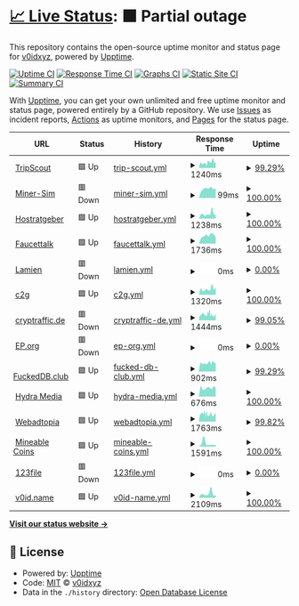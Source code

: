# [📈 Live Status](https://v0idxyz.github.io/uptime-status): <!--live status--> **🟧 Partial outage**

This repository contains the open-source uptime monitor and status page for [v0idxyz](https://v0idxyz.github.io/uptime-status), powered by [Upptime](https://github.com/upptime/upptime).

[![Uptime CI](https://github.com/v0idxyz/uptime-status/workflows/Uptime%20CI/badge.svg)](https://github.com/v0idxyz/uptime-status/actions?query=workflow%3A%22Uptime+CI%22)
[![Response Time CI](https://github.com/v0idxyz/uptime-status/workflows/Response%20Time%20CI/badge.svg)](https://github.com/v0idxyz/uptime-status/actions?query=workflow%3A%22Response+Time+CI%22)
[![Graphs CI](https://github.com/v0idxyz/uptime-status/workflows/Graphs%20CI/badge.svg)](https://github.com/v0idxyz/uptime-status/actions?query=workflow%3A%22Graphs+CI%22)
[![Static Site CI](https://github.com/v0idxyz/uptime-status/workflows/Static%20Site%20CI/badge.svg)](https://github.com/v0idxyz/uptime-status/actions?query=workflow%3A%22Static+Site+CI%22)
[![Summary CI](https://github.com/v0idxyz/uptime-status/workflows/Summary%20CI/badge.svg)](https://github.com/v0idxyz/uptime-status/actions?query=workflow%3A%22Summary+CI%22)

With [Upptime](https://upptime.js.org), you can get your own unlimited and free uptime monitor and status page, powered entirely by a GitHub repository. We use [Issues](https://github.com/v0idxyz/uptime-status/issues) as incident reports, [Actions](https://github.com/v0idxyz/uptime-status/actions) as uptime monitors, and [Pages](https://v0idxyz.github.io/uptime-status) for the status page.

<!--start: status pages-->
<!-- This summary is generated by Upptime (https://github.com/upptime/upptime) -->
<!-- Do not edit this manually, your changes will be overwritten -->
<!-- prettier-ignore -->
| URL | Status | History | Response Time | Uptime |
| --- | ------ | ------- | ------------- | ------ |
| <img alt="" src="https://icons.duckduckgo.com/ip3/www.tripscout.at.ico" height="13"> [TripScout](https://www.tripscout.at) | 🟩 Up | [trip-scout.yml](https://github.com/v0idxyz/uptime-status/commits/HEAD/history/trip-scout.yml) | <details><summary><img alt="Response time graph" src="./graphs/trip-scout/response-time-week.png" height="20"> 1240ms</summary><br><a href="https://v0idxyz.github.io/uptime-status/history/trip-scout"><img alt="Response time 1213" src="https://img.shields.io/endpoint?url=https%3A%2F%2Fraw.githubusercontent.com%2Fv0idxyz%2Fuptime-status%2FHEAD%2Fapi%2Ftrip-scout%2Fresponse-time.json"></a><br><a href="https://v0idxyz.github.io/uptime-status/history/trip-scout"><img alt="24-hour response time 1070" src="https://img.shields.io/endpoint?url=https%3A%2F%2Fraw.githubusercontent.com%2Fv0idxyz%2Fuptime-status%2FHEAD%2Fapi%2Ftrip-scout%2Fresponse-time-day.json"></a><br><a href="https://v0idxyz.github.io/uptime-status/history/trip-scout"><img alt="7-day response time 1240" src="https://img.shields.io/endpoint?url=https%3A%2F%2Fraw.githubusercontent.com%2Fv0idxyz%2Fuptime-status%2FHEAD%2Fapi%2Ftrip-scout%2Fresponse-time-week.json"></a><br><a href="https://v0idxyz.github.io/uptime-status/history/trip-scout"><img alt="30-day response time 1048" src="https://img.shields.io/endpoint?url=https%3A%2F%2Fraw.githubusercontent.com%2Fv0idxyz%2Fuptime-status%2FHEAD%2Fapi%2Ftrip-scout%2Fresponse-time-month.json"></a><br><a href="https://v0idxyz.github.io/uptime-status/history/trip-scout"><img alt="1-year response time 1213" src="https://img.shields.io/endpoint?url=https%3A%2F%2Fraw.githubusercontent.com%2Fv0idxyz%2Fuptime-status%2FHEAD%2Fapi%2Ftrip-scout%2Fresponse-time-year.json"></a></details> | <details><summary><a href="https://v0idxyz.github.io/uptime-status/history/trip-scout">99.29%</a></summary><a href="https://v0idxyz.github.io/uptime-status/history/trip-scout"><img alt="All-time uptime 99.75%" src="https://img.shields.io/endpoint?url=https%3A%2F%2Fraw.githubusercontent.com%2Fv0idxyz%2Fuptime-status%2FHEAD%2Fapi%2Ftrip-scout%2Fuptime.json"></a><br><a href="https://v0idxyz.github.io/uptime-status/history/trip-scout"><img alt="24-hour uptime 100.00%" src="https://img.shields.io/endpoint?url=https%3A%2F%2Fraw.githubusercontent.com%2Fv0idxyz%2Fuptime-status%2FHEAD%2Fapi%2Ftrip-scout%2Fuptime-day.json"></a><br><a href="https://v0idxyz.github.io/uptime-status/history/trip-scout"><img alt="7-day uptime 99.29%" src="https://img.shields.io/endpoint?url=https%3A%2F%2Fraw.githubusercontent.com%2Fv0idxyz%2Fuptime-status%2FHEAD%2Fapi%2Ftrip-scout%2Fuptime-week.json"></a><br><a href="https://v0idxyz.github.io/uptime-status/history/trip-scout"><img alt="30-day uptime 99.53%" src="https://img.shields.io/endpoint?url=https%3A%2F%2Fraw.githubusercontent.com%2Fv0idxyz%2Fuptime-status%2FHEAD%2Fapi%2Ftrip-scout%2Fuptime-month.json"></a><br><a href="https://v0idxyz.github.io/uptime-status/history/trip-scout"><img alt="1-year uptime 99.75%" src="https://img.shields.io/endpoint?url=https%3A%2F%2Fraw.githubusercontent.com%2Fv0idxyz%2Fuptime-status%2FHEAD%2Fapi%2Ftrip-scout%2Fuptime-year.json"></a></details>
| <img alt="" src="https://icons.duckduckgo.com/ip3/miner-sim.com.ico" height="13"> [Miner-Sim](https://miner-sim.com) | 🟥 Down | [miner-sim.yml](https://github.com/v0idxyz/uptime-status/commits/HEAD/history/miner-sim.yml) | <details><summary><img alt="Response time graph" src="./graphs/miner-sim/response-time-week.png" height="20"> 99ms</summary><br><a href="https://v0idxyz.github.io/uptime-status/history/miner-sim"><img alt="Response time 93" src="https://img.shields.io/endpoint?url=https%3A%2F%2Fraw.githubusercontent.com%2Fv0idxyz%2Fuptime-status%2FHEAD%2Fapi%2Fminer-sim%2Fresponse-time.json"></a><br><a href="https://v0idxyz.github.io/uptime-status/history/miner-sim"><img alt="24-hour response time 101" src="https://img.shields.io/endpoint?url=https%3A%2F%2Fraw.githubusercontent.com%2Fv0idxyz%2Fuptime-status%2FHEAD%2Fapi%2Fminer-sim%2Fresponse-time-day.json"></a><br><a href="https://v0idxyz.github.io/uptime-status/history/miner-sim"><img alt="7-day response time 99" src="https://img.shields.io/endpoint?url=https%3A%2F%2Fraw.githubusercontent.com%2Fv0idxyz%2Fuptime-status%2FHEAD%2Fapi%2Fminer-sim%2Fresponse-time-week.json"></a><br><a href="https://v0idxyz.github.io/uptime-status/history/miner-sim"><img alt="30-day response time 88" src="https://img.shields.io/endpoint?url=https%3A%2F%2Fraw.githubusercontent.com%2Fv0idxyz%2Fuptime-status%2FHEAD%2Fapi%2Fminer-sim%2Fresponse-time-month.json"></a><br><a href="https://v0idxyz.github.io/uptime-status/history/miner-sim"><img alt="1-year response time 93" src="https://img.shields.io/endpoint?url=https%3A%2F%2Fraw.githubusercontent.com%2Fv0idxyz%2Fuptime-status%2FHEAD%2Fapi%2Fminer-sim%2Fresponse-time-year.json"></a></details> | <details><summary><a href="https://v0idxyz.github.io/uptime-status/history/miner-sim">100.00%</a></summary><a href="https://v0idxyz.github.io/uptime-status/history/miner-sim"><img alt="All-time uptime 100.00%" src="https://img.shields.io/endpoint?url=https%3A%2F%2Fraw.githubusercontent.com%2Fv0idxyz%2Fuptime-status%2FHEAD%2Fapi%2Fminer-sim%2Fuptime.json"></a><br><a href="https://v0idxyz.github.io/uptime-status/history/miner-sim"><img alt="24-hour uptime 100.00%" src="https://img.shields.io/endpoint?url=https%3A%2F%2Fraw.githubusercontent.com%2Fv0idxyz%2Fuptime-status%2FHEAD%2Fapi%2Fminer-sim%2Fuptime-day.json"></a><br><a href="https://v0idxyz.github.io/uptime-status/history/miner-sim"><img alt="7-day uptime 100.00%" src="https://img.shields.io/endpoint?url=https%3A%2F%2Fraw.githubusercontent.com%2Fv0idxyz%2Fuptime-status%2FHEAD%2Fapi%2Fminer-sim%2Fuptime-week.json"></a><br><a href="https://v0idxyz.github.io/uptime-status/history/miner-sim"><img alt="30-day uptime 100.00%" src="https://img.shields.io/endpoint?url=https%3A%2F%2Fraw.githubusercontent.com%2Fv0idxyz%2Fuptime-status%2FHEAD%2Fapi%2Fminer-sim%2Fuptime-month.json"></a><br><a href="https://v0idxyz.github.io/uptime-status/history/miner-sim"><img alt="1-year uptime 100.00%" src="https://img.shields.io/endpoint?url=https%3A%2F%2Fraw.githubusercontent.com%2Fv0idxyz%2Fuptime-status%2FHEAD%2Fapi%2Fminer-sim%2Fuptime-year.json"></a></details>
| <img alt="" src="https://icons.duckduckgo.com/ip3/hostratgeber.de.ico" height="13"> [Hostratgeber](https://hostratgeber.de) | 🟩 Up | [hostratgeber.yml](https://github.com/v0idxyz/uptime-status/commits/HEAD/history/hostratgeber.yml) | <details><summary><img alt="Response time graph" src="./graphs/hostratgeber/response-time-week.png" height="20"> 1238ms</summary><br><a href="https://v0idxyz.github.io/uptime-status/history/hostratgeber"><img alt="Response time 1366" src="https://img.shields.io/endpoint?url=https%3A%2F%2Fraw.githubusercontent.com%2Fv0idxyz%2Fuptime-status%2FHEAD%2Fapi%2Fhostratgeber%2Fresponse-time.json"></a><br><a href="https://v0idxyz.github.io/uptime-status/history/hostratgeber"><img alt="24-hour response time 859" src="https://img.shields.io/endpoint?url=https%3A%2F%2Fraw.githubusercontent.com%2Fv0idxyz%2Fuptime-status%2FHEAD%2Fapi%2Fhostratgeber%2Fresponse-time-day.json"></a><br><a href="https://v0idxyz.github.io/uptime-status/history/hostratgeber"><img alt="7-day response time 1238" src="https://img.shields.io/endpoint?url=https%3A%2F%2Fraw.githubusercontent.com%2Fv0idxyz%2Fuptime-status%2FHEAD%2Fapi%2Fhostratgeber%2Fresponse-time-week.json"></a><br><a href="https://v0idxyz.github.io/uptime-status/history/hostratgeber"><img alt="30-day response time 1381" src="https://img.shields.io/endpoint?url=https%3A%2F%2Fraw.githubusercontent.com%2Fv0idxyz%2Fuptime-status%2FHEAD%2Fapi%2Fhostratgeber%2Fresponse-time-month.json"></a><br><a href="https://v0idxyz.github.io/uptime-status/history/hostratgeber"><img alt="1-year response time 1366" src="https://img.shields.io/endpoint?url=https%3A%2F%2Fraw.githubusercontent.com%2Fv0idxyz%2Fuptime-status%2FHEAD%2Fapi%2Fhostratgeber%2Fresponse-time-year.json"></a></details> | <details><summary><a href="https://v0idxyz.github.io/uptime-status/history/hostratgeber">100.00%</a></summary><a href="https://v0idxyz.github.io/uptime-status/history/hostratgeber"><img alt="All-time uptime 77.40%" src="https://img.shields.io/endpoint?url=https%3A%2F%2Fraw.githubusercontent.com%2Fv0idxyz%2Fuptime-status%2FHEAD%2Fapi%2Fhostratgeber%2Fuptime.json"></a><br><a href="https://v0idxyz.github.io/uptime-status/history/hostratgeber"><img alt="24-hour uptime 100.00%" src="https://img.shields.io/endpoint?url=https%3A%2F%2Fraw.githubusercontent.com%2Fv0idxyz%2Fuptime-status%2FHEAD%2Fapi%2Fhostratgeber%2Fuptime-day.json"></a><br><a href="https://v0idxyz.github.io/uptime-status/history/hostratgeber"><img alt="7-day uptime 100.00%" src="https://img.shields.io/endpoint?url=https%3A%2F%2Fraw.githubusercontent.com%2Fv0idxyz%2Fuptime-status%2FHEAD%2Fapi%2Fhostratgeber%2Fuptime-week.json"></a><br><a href="https://v0idxyz.github.io/uptime-status/history/hostratgeber"><img alt="30-day uptime 99.50%" src="https://img.shields.io/endpoint?url=https%3A%2F%2Fraw.githubusercontent.com%2Fv0idxyz%2Fuptime-status%2FHEAD%2Fapi%2Fhostratgeber%2Fuptime-month.json"></a><br><a href="https://v0idxyz.github.io/uptime-status/history/hostratgeber"><img alt="1-year uptime 77.40%" src="https://img.shields.io/endpoint?url=https%3A%2F%2Fraw.githubusercontent.com%2Fv0idxyz%2Fuptime-status%2FHEAD%2Fapi%2Fhostratgeber%2Fuptime-year.json"></a></details>
| <img alt="" src="https://icons.duckduckgo.com/ip3/www.faucettalk.com.ico" height="13"> [Faucettalk](https://www.faucettalk.com/) | 🟩 Up | [faucettalk.yml](https://github.com/v0idxyz/uptime-status/commits/HEAD/history/faucettalk.yml) | <details><summary><img alt="Response time graph" src="./graphs/faucettalk/response-time-week.png" height="20"> 1736ms</summary><br><a href="https://v0idxyz.github.io/uptime-status/history/faucettalk"><img alt="Response time 1735" src="https://img.shields.io/endpoint?url=https%3A%2F%2Fraw.githubusercontent.com%2Fv0idxyz%2Fuptime-status%2FHEAD%2Fapi%2Ffaucettalk%2Fresponse-time.json"></a><br><a href="https://v0idxyz.github.io/uptime-status/history/faucettalk"><img alt="24-hour response time 1419" src="https://img.shields.io/endpoint?url=https%3A%2F%2Fraw.githubusercontent.com%2Fv0idxyz%2Fuptime-status%2FHEAD%2Fapi%2Ffaucettalk%2Fresponse-time-day.json"></a><br><a href="https://v0idxyz.github.io/uptime-status/history/faucettalk"><img alt="7-day response time 1736" src="https://img.shields.io/endpoint?url=https%3A%2F%2Fraw.githubusercontent.com%2Fv0idxyz%2Fuptime-status%2FHEAD%2Fapi%2Ffaucettalk%2Fresponse-time-week.json"></a><br><a href="https://v0idxyz.github.io/uptime-status/history/faucettalk"><img alt="30-day response time 1558" src="https://img.shields.io/endpoint?url=https%3A%2F%2Fraw.githubusercontent.com%2Fv0idxyz%2Fuptime-status%2FHEAD%2Fapi%2Ffaucettalk%2Fresponse-time-month.json"></a><br><a href="https://v0idxyz.github.io/uptime-status/history/faucettalk"><img alt="1-year response time 1735" src="https://img.shields.io/endpoint?url=https%3A%2F%2Fraw.githubusercontent.com%2Fv0idxyz%2Fuptime-status%2FHEAD%2Fapi%2Ffaucettalk%2Fresponse-time-year.json"></a></details> | <details><summary><a href="https://v0idxyz.github.io/uptime-status/history/faucettalk">100.00%</a></summary><a href="https://v0idxyz.github.io/uptime-status/history/faucettalk"><img alt="All-time uptime 99.18%" src="https://img.shields.io/endpoint?url=https%3A%2F%2Fraw.githubusercontent.com%2Fv0idxyz%2Fuptime-status%2FHEAD%2Fapi%2Ffaucettalk%2Fuptime.json"></a><br><a href="https://v0idxyz.github.io/uptime-status/history/faucettalk"><img alt="24-hour uptime 100.00%" src="https://img.shields.io/endpoint?url=https%3A%2F%2Fraw.githubusercontent.com%2Fv0idxyz%2Fuptime-status%2FHEAD%2Fapi%2Ffaucettalk%2Fuptime-day.json"></a><br><a href="https://v0idxyz.github.io/uptime-status/history/faucettalk"><img alt="7-day uptime 100.00%" src="https://img.shields.io/endpoint?url=https%3A%2F%2Fraw.githubusercontent.com%2Fv0idxyz%2Fuptime-status%2FHEAD%2Fapi%2Ffaucettalk%2Fuptime-week.json"></a><br><a href="https://v0idxyz.github.io/uptime-status/history/faucettalk"><img alt="30-day uptime 99.65%" src="https://img.shields.io/endpoint?url=https%3A%2F%2Fraw.githubusercontent.com%2Fv0idxyz%2Fuptime-status%2FHEAD%2Fapi%2Ffaucettalk%2Fuptime-month.json"></a><br><a href="https://v0idxyz.github.io/uptime-status/history/faucettalk"><img alt="1-year uptime 99.18%" src="https://img.shields.io/endpoint?url=https%3A%2F%2Fraw.githubusercontent.com%2Fv0idxyz%2Fuptime-status%2FHEAD%2Fapi%2Ffaucettalk%2Fuptime-year.json"></a></details>
| <img alt="" src="https://icons.duckduckgo.com/ip3/lamien.at.ico" height="13"> [Lamien](https://lamien.at) | 🟥 Down | [lamien.yml](https://github.com/v0idxyz/uptime-status/commits/HEAD/history/lamien.yml) | <details><summary><img alt="Response time graph" src="./graphs/lamien/response-time-week.png" height="20"> 0ms</summary><br><a href="https://v0idxyz.github.io/uptime-status/history/lamien"><img alt="Response time 1663" src="https://img.shields.io/endpoint?url=https%3A%2F%2Fraw.githubusercontent.com%2Fv0idxyz%2Fuptime-status%2FHEAD%2Fapi%2Flamien%2Fresponse-time.json"></a><br><a href="https://v0idxyz.github.io/uptime-status/history/lamien"><img alt="24-hour response time 0" src="https://img.shields.io/endpoint?url=https%3A%2F%2Fraw.githubusercontent.com%2Fv0idxyz%2Fuptime-status%2FHEAD%2Fapi%2Flamien%2Fresponse-time-day.json"></a><br><a href="https://v0idxyz.github.io/uptime-status/history/lamien"><img alt="7-day response time 0" src="https://img.shields.io/endpoint?url=https%3A%2F%2Fraw.githubusercontent.com%2Fv0idxyz%2Fuptime-status%2FHEAD%2Fapi%2Flamien%2Fresponse-time-week.json"></a><br><a href="https://v0idxyz.github.io/uptime-status/history/lamien"><img alt="30-day response time 0" src="https://img.shields.io/endpoint?url=https%3A%2F%2Fraw.githubusercontent.com%2Fv0idxyz%2Fuptime-status%2FHEAD%2Fapi%2Flamien%2Fresponse-time-month.json"></a><br><a href="https://v0idxyz.github.io/uptime-status/history/lamien"><img alt="1-year response time 1663" src="https://img.shields.io/endpoint?url=https%3A%2F%2Fraw.githubusercontent.com%2Fv0idxyz%2Fuptime-status%2FHEAD%2Fapi%2Flamien%2Fresponse-time-year.json"></a></details> | <details><summary><a href="https://v0idxyz.github.io/uptime-status/history/lamien">0.00%</a></summary><a href="https://v0idxyz.github.io/uptime-status/history/lamien"><img alt="All-time uptime 30.18%" src="https://img.shields.io/endpoint?url=https%3A%2F%2Fraw.githubusercontent.com%2Fv0idxyz%2Fuptime-status%2FHEAD%2Fapi%2Flamien%2Fuptime.json"></a><br><a href="https://v0idxyz.github.io/uptime-status/history/lamien"><img alt="24-hour uptime 0.00%" src="https://img.shields.io/endpoint?url=https%3A%2F%2Fraw.githubusercontent.com%2Fv0idxyz%2Fuptime-status%2FHEAD%2Fapi%2Flamien%2Fuptime-day.json"></a><br><a href="https://v0idxyz.github.io/uptime-status/history/lamien"><img alt="7-day uptime 0.00%" src="https://img.shields.io/endpoint?url=https%3A%2F%2Fraw.githubusercontent.com%2Fv0idxyz%2Fuptime-status%2FHEAD%2Fapi%2Flamien%2Fuptime-week.json"></a><br><a href="https://v0idxyz.github.io/uptime-status/history/lamien"><img alt="30-day uptime 0.00%" src="https://img.shields.io/endpoint?url=https%3A%2F%2Fraw.githubusercontent.com%2Fv0idxyz%2Fuptime-status%2FHEAD%2Fapi%2Flamien%2Fuptime-month.json"></a><br><a href="https://v0idxyz.github.io/uptime-status/history/lamien"><img alt="1-year uptime 30.18%" src="https://img.shields.io/endpoint?url=https%3A%2F%2Fraw.githubusercontent.com%2Fv0idxyz%2Fuptime-status%2FHEAD%2Fapi%2Flamien%2Fuptime-year.json"></a></details>
| <img alt="" src="https://icons.duckduckgo.com/ip3/c2g.at.ico" height="13"> [c2g](https://c2g.at/) | 🟩 Up | [c2g.yml](https://github.com/v0idxyz/uptime-status/commits/HEAD/history/c2g.yml) | <details><summary><img alt="Response time graph" src="./graphs/c2g/response-time-week.png" height="20"> 1320ms</summary><br><a href="https://v0idxyz.github.io/uptime-status/history/c2g"><img alt="Response time 1474" src="https://img.shields.io/endpoint?url=https%3A%2F%2Fraw.githubusercontent.com%2Fv0idxyz%2Fuptime-status%2FHEAD%2Fapi%2Fc2g%2Fresponse-time.json"></a><br><a href="https://v0idxyz.github.io/uptime-status/history/c2g"><img alt="24-hour response time 1594" src="https://img.shields.io/endpoint?url=https%3A%2F%2Fraw.githubusercontent.com%2Fv0idxyz%2Fuptime-status%2FHEAD%2Fapi%2Fc2g%2Fresponse-time-day.json"></a><br><a href="https://v0idxyz.github.io/uptime-status/history/c2g"><img alt="7-day response time 1320" src="https://img.shields.io/endpoint?url=https%3A%2F%2Fraw.githubusercontent.com%2Fv0idxyz%2Fuptime-status%2FHEAD%2Fapi%2Fc2g%2Fresponse-time-week.json"></a><br><a href="https://v0idxyz.github.io/uptime-status/history/c2g"><img alt="30-day response time 1355" src="https://img.shields.io/endpoint?url=https%3A%2F%2Fraw.githubusercontent.com%2Fv0idxyz%2Fuptime-status%2FHEAD%2Fapi%2Fc2g%2Fresponse-time-month.json"></a><br><a href="https://v0idxyz.github.io/uptime-status/history/c2g"><img alt="1-year response time 1474" src="https://img.shields.io/endpoint?url=https%3A%2F%2Fraw.githubusercontent.com%2Fv0idxyz%2Fuptime-status%2FHEAD%2Fapi%2Fc2g%2Fresponse-time-year.json"></a></details> | <details><summary><a href="https://v0idxyz.github.io/uptime-status/history/c2g">100.00%</a></summary><a href="https://v0idxyz.github.io/uptime-status/history/c2g"><img alt="All-time uptime 98.60%" src="https://img.shields.io/endpoint?url=https%3A%2F%2Fraw.githubusercontent.com%2Fv0idxyz%2Fuptime-status%2FHEAD%2Fapi%2Fc2g%2Fuptime.json"></a><br><a href="https://v0idxyz.github.io/uptime-status/history/c2g"><img alt="24-hour uptime 100.00%" src="https://img.shields.io/endpoint?url=https%3A%2F%2Fraw.githubusercontent.com%2Fv0idxyz%2Fuptime-status%2FHEAD%2Fapi%2Fc2g%2Fuptime-day.json"></a><br><a href="https://v0idxyz.github.io/uptime-status/history/c2g"><img alt="7-day uptime 100.00%" src="https://img.shields.io/endpoint?url=https%3A%2F%2Fraw.githubusercontent.com%2Fv0idxyz%2Fuptime-status%2FHEAD%2Fapi%2Fc2g%2Fuptime-week.json"></a><br><a href="https://v0idxyz.github.io/uptime-status/history/c2g"><img alt="30-day uptime 99.58%" src="https://img.shields.io/endpoint?url=https%3A%2F%2Fraw.githubusercontent.com%2Fv0idxyz%2Fuptime-status%2FHEAD%2Fapi%2Fc2g%2Fuptime-month.json"></a><br><a href="https://v0idxyz.github.io/uptime-status/history/c2g"><img alt="1-year uptime 98.60%" src="https://img.shields.io/endpoint?url=https%3A%2F%2Fraw.githubusercontent.com%2Fv0idxyz%2Fuptime-status%2FHEAD%2Fapi%2Fc2g%2Fuptime-year.json"></a></details>
| <img alt="" src="https://icons.duckduckgo.com/ip3/cryptraffic.de.ico" height="13"> [cryptraffic.de](https://cryptraffic.de/) | 🟥 Down | [cryptraffic-de.yml](https://github.com/v0idxyz/uptime-status/commits/HEAD/history/cryptraffic-de.yml) | <details><summary><img alt="Response time graph" src="./graphs/cryptraffic-de/response-time-week.png" height="20"> 1444ms</summary><br><a href="https://v0idxyz.github.io/uptime-status/history/cryptraffic-de"><img alt="Response time 1646" src="https://img.shields.io/endpoint?url=https%3A%2F%2Fraw.githubusercontent.com%2Fv0idxyz%2Fuptime-status%2FHEAD%2Fapi%2Fcryptraffic-de%2Fresponse-time.json"></a><br><a href="https://v0idxyz.github.io/uptime-status/history/cryptraffic-de"><img alt="24-hour response time 1379" src="https://img.shields.io/endpoint?url=https%3A%2F%2Fraw.githubusercontent.com%2Fv0idxyz%2Fuptime-status%2FHEAD%2Fapi%2Fcryptraffic-de%2Fresponse-time-day.json"></a><br><a href="https://v0idxyz.github.io/uptime-status/history/cryptraffic-de"><img alt="7-day response time 1444" src="https://img.shields.io/endpoint?url=https%3A%2F%2Fraw.githubusercontent.com%2Fv0idxyz%2Fuptime-status%2FHEAD%2Fapi%2Fcryptraffic-de%2Fresponse-time-week.json"></a><br><a href="https://v0idxyz.github.io/uptime-status/history/cryptraffic-de"><img alt="30-day response time 1469" src="https://img.shields.io/endpoint?url=https%3A%2F%2Fraw.githubusercontent.com%2Fv0idxyz%2Fuptime-status%2FHEAD%2Fapi%2Fcryptraffic-de%2Fresponse-time-month.json"></a><br><a href="https://v0idxyz.github.io/uptime-status/history/cryptraffic-de"><img alt="1-year response time 1646" src="https://img.shields.io/endpoint?url=https%3A%2F%2Fraw.githubusercontent.com%2Fv0idxyz%2Fuptime-status%2FHEAD%2Fapi%2Fcryptraffic-de%2Fresponse-time-year.json"></a></details> | <details><summary><a href="https://v0idxyz.github.io/uptime-status/history/cryptraffic-de">99.05%</a></summary><a href="https://v0idxyz.github.io/uptime-status/history/cryptraffic-de"><img alt="All-time uptime 94.85%" src="https://img.shields.io/endpoint?url=https%3A%2F%2Fraw.githubusercontent.com%2Fv0idxyz%2Fuptime-status%2FHEAD%2Fapi%2Fcryptraffic-de%2Fuptime.json"></a><br><a href="https://v0idxyz.github.io/uptime-status/history/cryptraffic-de"><img alt="24-hour uptime 93.35%" src="https://img.shields.io/endpoint?url=https%3A%2F%2Fraw.githubusercontent.com%2Fv0idxyz%2Fuptime-status%2FHEAD%2Fapi%2Fcryptraffic-de%2Fuptime-day.json"></a><br><a href="https://v0idxyz.github.io/uptime-status/history/cryptraffic-de"><img alt="7-day uptime 99.05%" src="https://img.shields.io/endpoint?url=https%3A%2F%2Fraw.githubusercontent.com%2Fv0idxyz%2Fuptime-status%2FHEAD%2Fapi%2Fcryptraffic-de%2Fuptime-week.json"></a><br><a href="https://v0idxyz.github.io/uptime-status/history/cryptraffic-de"><img alt="30-day uptime 94.47%" src="https://img.shields.io/endpoint?url=https%3A%2F%2Fraw.githubusercontent.com%2Fv0idxyz%2Fuptime-status%2FHEAD%2Fapi%2Fcryptraffic-de%2Fuptime-month.json"></a><br><a href="https://v0idxyz.github.io/uptime-status/history/cryptraffic-de"><img alt="1-year uptime 94.85%" src="https://img.shields.io/endpoint?url=https%3A%2F%2Fraw.githubusercontent.com%2Fv0idxyz%2Fuptime-status%2FHEAD%2Fapi%2Fcryptraffic-de%2Fuptime-year.json"></a></details>
| <img alt="" src="https://icons.duckduckgo.com/ip3/encyclopedia-piratica.org.ico" height="13"> [EP.org](https://encyclopedia-piratica.org/) | 🟥 Down | [ep-org.yml](https://github.com/v0idxyz/uptime-status/commits/HEAD/history/ep-org.yml) | <details><summary><img alt="Response time graph" src="./graphs/ep-org/response-time-week.png" height="20"> 0ms</summary><br><a href="https://v0idxyz.github.io/uptime-status/history/ep-org"><img alt="Response time 775" src="https://img.shields.io/endpoint?url=https%3A%2F%2Fraw.githubusercontent.com%2Fv0idxyz%2Fuptime-status%2FHEAD%2Fapi%2Fep-org%2Fresponse-time.json"></a><br><a href="https://v0idxyz.github.io/uptime-status/history/ep-org"><img alt="24-hour response time 0" src="https://img.shields.io/endpoint?url=https%3A%2F%2Fraw.githubusercontent.com%2Fv0idxyz%2Fuptime-status%2FHEAD%2Fapi%2Fep-org%2Fresponse-time-day.json"></a><br><a href="https://v0idxyz.github.io/uptime-status/history/ep-org"><img alt="7-day response time 0" src="https://img.shields.io/endpoint?url=https%3A%2F%2Fraw.githubusercontent.com%2Fv0idxyz%2Fuptime-status%2FHEAD%2Fapi%2Fep-org%2Fresponse-time-week.json"></a><br><a href="https://v0idxyz.github.io/uptime-status/history/ep-org"><img alt="30-day response time 0" src="https://img.shields.io/endpoint?url=https%3A%2F%2Fraw.githubusercontent.com%2Fv0idxyz%2Fuptime-status%2FHEAD%2Fapi%2Fep-org%2Fresponse-time-month.json"></a><br><a href="https://v0idxyz.github.io/uptime-status/history/ep-org"><img alt="1-year response time 775" src="https://img.shields.io/endpoint?url=https%3A%2F%2Fraw.githubusercontent.com%2Fv0idxyz%2Fuptime-status%2FHEAD%2Fapi%2Fep-org%2Fresponse-time-year.json"></a></details> | <details><summary><a href="https://v0idxyz.github.io/uptime-status/history/ep-org">0.00%</a></summary><a href="https://v0idxyz.github.io/uptime-status/history/ep-org"><img alt="All-time uptime 12.43%" src="https://img.shields.io/endpoint?url=https%3A%2F%2Fraw.githubusercontent.com%2Fv0idxyz%2Fuptime-status%2FHEAD%2Fapi%2Fep-org%2Fuptime.json"></a><br><a href="https://v0idxyz.github.io/uptime-status/history/ep-org"><img alt="24-hour uptime 0.00%" src="https://img.shields.io/endpoint?url=https%3A%2F%2Fraw.githubusercontent.com%2Fv0idxyz%2Fuptime-status%2FHEAD%2Fapi%2Fep-org%2Fuptime-day.json"></a><br><a href="https://v0idxyz.github.io/uptime-status/history/ep-org"><img alt="7-day uptime 0.00%" src="https://img.shields.io/endpoint?url=https%3A%2F%2Fraw.githubusercontent.com%2Fv0idxyz%2Fuptime-status%2FHEAD%2Fapi%2Fep-org%2Fuptime-week.json"></a><br><a href="https://v0idxyz.github.io/uptime-status/history/ep-org"><img alt="30-day uptime 0.00%" src="https://img.shields.io/endpoint?url=https%3A%2F%2Fraw.githubusercontent.com%2Fv0idxyz%2Fuptime-status%2FHEAD%2Fapi%2Fep-org%2Fuptime-month.json"></a><br><a href="https://v0idxyz.github.io/uptime-status/history/ep-org"><img alt="1-year uptime 12.43%" src="https://img.shields.io/endpoint?url=https%3A%2F%2Fraw.githubusercontent.com%2Fv0idxyz%2Fuptime-status%2FHEAD%2Fapi%2Fep-org%2Fuptime-year.json"></a></details>
| <img alt="" src="https://icons.duckduckgo.com/ip3/fuckeddb.club.ico" height="13"> [FuckedDB.club](https://fuckeddb.club/) | 🟩 Up | [fucked-db-club.yml](https://github.com/v0idxyz/uptime-status/commits/HEAD/history/fucked-db-club.yml) | <details><summary><img alt="Response time graph" src="./graphs/fucked-db-club/response-time-week.png" height="20"> 902ms</summary><br><a href="https://v0idxyz.github.io/uptime-status/history/fucked-db-club"><img alt="Response time 846" src="https://img.shields.io/endpoint?url=https%3A%2F%2Fraw.githubusercontent.com%2Fv0idxyz%2Fuptime-status%2FHEAD%2Fapi%2Ffucked-db-club%2Fresponse-time.json"></a><br><a href="https://v0idxyz.github.io/uptime-status/history/fucked-db-club"><img alt="24-hour response time 849" src="https://img.shields.io/endpoint?url=https%3A%2F%2Fraw.githubusercontent.com%2Fv0idxyz%2Fuptime-status%2FHEAD%2Fapi%2Ffucked-db-club%2Fresponse-time-day.json"></a><br><a href="https://v0idxyz.github.io/uptime-status/history/fucked-db-club"><img alt="7-day response time 902" src="https://img.shields.io/endpoint?url=https%3A%2F%2Fraw.githubusercontent.com%2Fv0idxyz%2Fuptime-status%2FHEAD%2Fapi%2Ffucked-db-club%2Fresponse-time-week.json"></a><br><a href="https://v0idxyz.github.io/uptime-status/history/fucked-db-club"><img alt="30-day response time 914" src="https://img.shields.io/endpoint?url=https%3A%2F%2Fraw.githubusercontent.com%2Fv0idxyz%2Fuptime-status%2FHEAD%2Fapi%2Ffucked-db-club%2Fresponse-time-month.json"></a><br><a href="https://v0idxyz.github.io/uptime-status/history/fucked-db-club"><img alt="1-year response time 846" src="https://img.shields.io/endpoint?url=https%3A%2F%2Fraw.githubusercontent.com%2Fv0idxyz%2Fuptime-status%2FHEAD%2Fapi%2Ffucked-db-club%2Fresponse-time-year.json"></a></details> | <details><summary><a href="https://v0idxyz.github.io/uptime-status/history/fucked-db-club">99.29%</a></summary><a href="https://v0idxyz.github.io/uptime-status/history/fucked-db-club"><img alt="All-time uptime 99.88%" src="https://img.shields.io/endpoint?url=https%3A%2F%2Fraw.githubusercontent.com%2Fv0idxyz%2Fuptime-status%2FHEAD%2Fapi%2Ffucked-db-club%2Fuptime.json"></a><br><a href="https://v0idxyz.github.io/uptime-status/history/fucked-db-club"><img alt="24-hour uptime 100.00%" src="https://img.shields.io/endpoint?url=https%3A%2F%2Fraw.githubusercontent.com%2Fv0idxyz%2Fuptime-status%2FHEAD%2Fapi%2Ffucked-db-club%2Fuptime-day.json"></a><br><a href="https://v0idxyz.github.io/uptime-status/history/fucked-db-club"><img alt="7-day uptime 99.29%" src="https://img.shields.io/endpoint?url=https%3A%2F%2Fraw.githubusercontent.com%2Fv0idxyz%2Fuptime-status%2FHEAD%2Fapi%2Ffucked-db-club%2Fuptime-week.json"></a><br><a href="https://v0idxyz.github.io/uptime-status/history/fucked-db-club"><img alt="30-day uptime 99.56%" src="https://img.shields.io/endpoint?url=https%3A%2F%2Fraw.githubusercontent.com%2Fv0idxyz%2Fuptime-status%2FHEAD%2Fapi%2Ffucked-db-club%2Fuptime-month.json"></a><br><a href="https://v0idxyz.github.io/uptime-status/history/fucked-db-club"><img alt="1-year uptime 99.88%" src="https://img.shields.io/endpoint?url=https%3A%2F%2Fraw.githubusercontent.com%2Fv0idxyz%2Fuptime-status%2FHEAD%2Fapi%2Ffucked-db-club%2Fuptime-year.json"></a></details>
| <img alt="" src="https://icons.duckduckgo.com/ip3/hydra-media.eu.ico" height="13"> [Hydra Media](https://hydra-media.eu) | 🟩 Up | [hydra-media.yml](https://github.com/v0idxyz/uptime-status/commits/HEAD/history/hydra-media.yml) | <details><summary><img alt="Response time graph" src="./graphs/hydra-media/response-time-week.png" height="20"> 676ms</summary><br><a href="https://v0idxyz.github.io/uptime-status/history/hydra-media"><img alt="Response time 557" src="https://img.shields.io/endpoint?url=https%3A%2F%2Fraw.githubusercontent.com%2Fv0idxyz%2Fuptime-status%2FHEAD%2Fapi%2Fhydra-media%2Fresponse-time.json"></a><br><a href="https://v0idxyz.github.io/uptime-status/history/hydra-media"><img alt="24-hour response time 643" src="https://img.shields.io/endpoint?url=https%3A%2F%2Fraw.githubusercontent.com%2Fv0idxyz%2Fuptime-status%2FHEAD%2Fapi%2Fhydra-media%2Fresponse-time-day.json"></a><br><a href="https://v0idxyz.github.io/uptime-status/history/hydra-media"><img alt="7-day response time 676" src="https://img.shields.io/endpoint?url=https%3A%2F%2Fraw.githubusercontent.com%2Fv0idxyz%2Fuptime-status%2FHEAD%2Fapi%2Fhydra-media%2Fresponse-time-week.json"></a><br><a href="https://v0idxyz.github.io/uptime-status/history/hydra-media"><img alt="30-day response time 602" src="https://img.shields.io/endpoint?url=https%3A%2F%2Fraw.githubusercontent.com%2Fv0idxyz%2Fuptime-status%2FHEAD%2Fapi%2Fhydra-media%2Fresponse-time-month.json"></a><br><a href="https://v0idxyz.github.io/uptime-status/history/hydra-media"><img alt="1-year response time 557" src="https://img.shields.io/endpoint?url=https%3A%2F%2Fraw.githubusercontent.com%2Fv0idxyz%2Fuptime-status%2FHEAD%2Fapi%2Fhydra-media%2Fresponse-time-year.json"></a></details> | <details><summary><a href="https://v0idxyz.github.io/uptime-status/history/hydra-media">100.00%</a></summary><a href="https://v0idxyz.github.io/uptime-status/history/hydra-media"><img alt="All-time uptime 99.22%" src="https://img.shields.io/endpoint?url=https%3A%2F%2Fraw.githubusercontent.com%2Fv0idxyz%2Fuptime-status%2FHEAD%2Fapi%2Fhydra-media%2Fuptime.json"></a><br><a href="https://v0idxyz.github.io/uptime-status/history/hydra-media"><img alt="24-hour uptime 100.00%" src="https://img.shields.io/endpoint?url=https%3A%2F%2Fraw.githubusercontent.com%2Fv0idxyz%2Fuptime-status%2FHEAD%2Fapi%2Fhydra-media%2Fuptime-day.json"></a><br><a href="https://v0idxyz.github.io/uptime-status/history/hydra-media"><img alt="7-day uptime 100.00%" src="https://img.shields.io/endpoint?url=https%3A%2F%2Fraw.githubusercontent.com%2Fv0idxyz%2Fuptime-status%2FHEAD%2Fapi%2Fhydra-media%2Fuptime-week.json"></a><br><a href="https://v0idxyz.github.io/uptime-status/history/hydra-media"><img alt="30-day uptime 99.51%" src="https://img.shields.io/endpoint?url=https%3A%2F%2Fraw.githubusercontent.com%2Fv0idxyz%2Fuptime-status%2FHEAD%2Fapi%2Fhydra-media%2Fuptime-month.json"></a><br><a href="https://v0idxyz.github.io/uptime-status/history/hydra-media"><img alt="1-year uptime 99.22%" src="https://img.shields.io/endpoint?url=https%3A%2F%2Fraw.githubusercontent.com%2Fv0idxyz%2Fuptime-status%2FHEAD%2Fapi%2Fhydra-media%2Fuptime-year.json"></a></details>
| <img alt="" src="https://icons.duckduckgo.com/ip3/webadtopia.com.ico" height="13"> [Webadtopia](https://webadtopia.com/) | 🟩 Up | [webadtopia.yml](https://github.com/v0idxyz/uptime-status/commits/HEAD/history/webadtopia.yml) | <details><summary><img alt="Response time graph" src="./graphs/webadtopia/response-time-week.png" height="20"> 1763ms</summary><br><a href="https://v0idxyz.github.io/uptime-status/history/webadtopia"><img alt="Response time 1622" src="https://img.shields.io/endpoint?url=https%3A%2F%2Fraw.githubusercontent.com%2Fv0idxyz%2Fuptime-status%2FHEAD%2Fapi%2Fwebadtopia%2Fresponse-time.json"></a><br><a href="https://v0idxyz.github.io/uptime-status/history/webadtopia"><img alt="24-hour response time 1728" src="https://img.shields.io/endpoint?url=https%3A%2F%2Fraw.githubusercontent.com%2Fv0idxyz%2Fuptime-status%2FHEAD%2Fapi%2Fwebadtopia%2Fresponse-time-day.json"></a><br><a href="https://v0idxyz.github.io/uptime-status/history/webadtopia"><img alt="7-day response time 1763" src="https://img.shields.io/endpoint?url=https%3A%2F%2Fraw.githubusercontent.com%2Fv0idxyz%2Fuptime-status%2FHEAD%2Fapi%2Fwebadtopia%2Fresponse-time-week.json"></a><br><a href="https://v0idxyz.github.io/uptime-status/history/webadtopia"><img alt="30-day response time 1513" src="https://img.shields.io/endpoint?url=https%3A%2F%2Fraw.githubusercontent.com%2Fv0idxyz%2Fuptime-status%2FHEAD%2Fapi%2Fwebadtopia%2Fresponse-time-month.json"></a><br><a href="https://v0idxyz.github.io/uptime-status/history/webadtopia"><img alt="1-year response time 1622" src="https://img.shields.io/endpoint?url=https%3A%2F%2Fraw.githubusercontent.com%2Fv0idxyz%2Fuptime-status%2FHEAD%2Fapi%2Fwebadtopia%2Fresponse-time-year.json"></a></details> | <details><summary><a href="https://v0idxyz.github.io/uptime-status/history/webadtopia">99.82%</a></summary><a href="https://v0idxyz.github.io/uptime-status/history/webadtopia"><img alt="All-time uptime 78.08%" src="https://img.shields.io/endpoint?url=https%3A%2F%2Fraw.githubusercontent.com%2Fv0idxyz%2Fuptime-status%2FHEAD%2Fapi%2Fwebadtopia%2Fuptime.json"></a><br><a href="https://v0idxyz.github.io/uptime-status/history/webadtopia"><img alt="24-hour uptime 98.71%" src="https://img.shields.io/endpoint?url=https%3A%2F%2Fraw.githubusercontent.com%2Fv0idxyz%2Fuptime-status%2FHEAD%2Fapi%2Fwebadtopia%2Fuptime-day.json"></a><br><a href="https://v0idxyz.github.io/uptime-status/history/webadtopia"><img alt="7-day uptime 99.82%" src="https://img.shields.io/endpoint?url=https%3A%2F%2Fraw.githubusercontent.com%2Fv0idxyz%2Fuptime-status%2FHEAD%2Fapi%2Fwebadtopia%2Fuptime-week.json"></a><br><a href="https://v0idxyz.github.io/uptime-status/history/webadtopia"><img alt="30-day uptime 94.64%" src="https://img.shields.io/endpoint?url=https%3A%2F%2Fraw.githubusercontent.com%2Fv0idxyz%2Fuptime-status%2FHEAD%2Fapi%2Fwebadtopia%2Fuptime-month.json"></a><br><a href="https://v0idxyz.github.io/uptime-status/history/webadtopia"><img alt="1-year uptime 78.08%" src="https://img.shields.io/endpoint?url=https%3A%2F%2Fraw.githubusercontent.com%2Fv0idxyz%2Fuptime-status%2FHEAD%2Fapi%2Fwebadtopia%2Fuptime-year.json"></a></details>
| <img alt="" src="https://icons.duckduckgo.com/ip3/mineable-coins.net.ico" height="13"> [Mineable Coins](http://mineable-coins.net/) | 🟩 Up | [mineable-coins.yml](https://github.com/v0idxyz/uptime-status/commits/HEAD/history/mineable-coins.yml) | <details><summary><img alt="Response time graph" src="./graphs/mineable-coins/response-time-week.png" height="20"> 1591ms</summary><br><a href="https://v0idxyz.github.io/uptime-status/history/mineable-coins"><img alt="Response time 984" src="https://img.shields.io/endpoint?url=https%3A%2F%2Fraw.githubusercontent.com%2Fv0idxyz%2Fuptime-status%2FHEAD%2Fapi%2Fmineable-coins%2Fresponse-time.json"></a><br><a href="https://v0idxyz.github.io/uptime-status/history/mineable-coins"><img alt="24-hour response time 688" src="https://img.shields.io/endpoint?url=https%3A%2F%2Fraw.githubusercontent.com%2Fv0idxyz%2Fuptime-status%2FHEAD%2Fapi%2Fmineable-coins%2Fresponse-time-day.json"></a><br><a href="https://v0idxyz.github.io/uptime-status/history/mineable-coins"><img alt="7-day response time 1591" src="https://img.shields.io/endpoint?url=https%3A%2F%2Fraw.githubusercontent.com%2Fv0idxyz%2Fuptime-status%2FHEAD%2Fapi%2Fmineable-coins%2Fresponse-time-week.json"></a><br><a href="https://v0idxyz.github.io/uptime-status/history/mineable-coins"><img alt="30-day response time 953" src="https://img.shields.io/endpoint?url=https%3A%2F%2Fraw.githubusercontent.com%2Fv0idxyz%2Fuptime-status%2FHEAD%2Fapi%2Fmineable-coins%2Fresponse-time-month.json"></a><br><a href="https://v0idxyz.github.io/uptime-status/history/mineable-coins"><img alt="1-year response time 984" src="https://img.shields.io/endpoint?url=https%3A%2F%2Fraw.githubusercontent.com%2Fv0idxyz%2Fuptime-status%2FHEAD%2Fapi%2Fmineable-coins%2Fresponse-time-year.json"></a></details> | <details><summary><a href="https://v0idxyz.github.io/uptime-status/history/mineable-coins">100.00%</a></summary><a href="https://v0idxyz.github.io/uptime-status/history/mineable-coins"><img alt="All-time uptime 99.12%" src="https://img.shields.io/endpoint?url=https%3A%2F%2Fraw.githubusercontent.com%2Fv0idxyz%2Fuptime-status%2FHEAD%2Fapi%2Fmineable-coins%2Fuptime.json"></a><br><a href="https://v0idxyz.github.io/uptime-status/history/mineable-coins"><img alt="24-hour uptime 100.00%" src="https://img.shields.io/endpoint?url=https%3A%2F%2Fraw.githubusercontent.com%2Fv0idxyz%2Fuptime-status%2FHEAD%2Fapi%2Fmineable-coins%2Fuptime-day.json"></a><br><a href="https://v0idxyz.github.io/uptime-status/history/mineable-coins"><img alt="7-day uptime 100.00%" src="https://img.shields.io/endpoint?url=https%3A%2F%2Fraw.githubusercontent.com%2Fv0idxyz%2Fuptime-status%2FHEAD%2Fapi%2Fmineable-coins%2Fuptime-week.json"></a><br><a href="https://v0idxyz.github.io/uptime-status/history/mineable-coins"><img alt="30-day uptime 99.63%" src="https://img.shields.io/endpoint?url=https%3A%2F%2Fraw.githubusercontent.com%2Fv0idxyz%2Fuptime-status%2FHEAD%2Fapi%2Fmineable-coins%2Fuptime-month.json"></a><br><a href="https://v0idxyz.github.io/uptime-status/history/mineable-coins"><img alt="1-year uptime 99.12%" src="https://img.shields.io/endpoint?url=https%3A%2F%2Fraw.githubusercontent.com%2Fv0idxyz%2Fuptime-status%2FHEAD%2Fapi%2Fmineable-coins%2Fuptime-year.json"></a></details>
| <img alt="" src="https://icons.duckduckgo.com/ip3/123file.li.ico" height="13"> [123file](https://123file.li/) | 🟥 Down | [123file.yml](https://github.com/v0idxyz/uptime-status/commits/HEAD/history/123file.yml) | <details><summary><img alt="Response time graph" src="./graphs/123file/response-time-week.png" height="20"> 0ms</summary><br><a href="https://v0idxyz.github.io/uptime-status/history/123file"><img alt="Response time 796" src="https://img.shields.io/endpoint?url=https%3A%2F%2Fraw.githubusercontent.com%2Fv0idxyz%2Fuptime-status%2FHEAD%2Fapi%2F123file%2Fresponse-time.json"></a><br><a href="https://v0idxyz.github.io/uptime-status/history/123file"><img alt="24-hour response time 0" src="https://img.shields.io/endpoint?url=https%3A%2F%2Fraw.githubusercontent.com%2Fv0idxyz%2Fuptime-status%2FHEAD%2Fapi%2F123file%2Fresponse-time-day.json"></a><br><a href="https://v0idxyz.github.io/uptime-status/history/123file"><img alt="7-day response time 0" src="https://img.shields.io/endpoint?url=https%3A%2F%2Fraw.githubusercontent.com%2Fv0idxyz%2Fuptime-status%2FHEAD%2Fapi%2F123file%2Fresponse-time-week.json"></a><br><a href="https://v0idxyz.github.io/uptime-status/history/123file"><img alt="30-day response time 0" src="https://img.shields.io/endpoint?url=https%3A%2F%2Fraw.githubusercontent.com%2Fv0idxyz%2Fuptime-status%2FHEAD%2Fapi%2F123file%2Fresponse-time-month.json"></a><br><a href="https://v0idxyz.github.io/uptime-status/history/123file"><img alt="1-year response time 796" src="https://img.shields.io/endpoint?url=https%3A%2F%2Fraw.githubusercontent.com%2Fv0idxyz%2Fuptime-status%2FHEAD%2Fapi%2F123file%2Fresponse-time-year.json"></a></details> | <details><summary><a href="https://v0idxyz.github.io/uptime-status/history/123file">0.00%</a></summary><a href="https://v0idxyz.github.io/uptime-status/history/123file"><img alt="All-time uptime 3.07%" src="https://img.shields.io/endpoint?url=https%3A%2F%2Fraw.githubusercontent.com%2Fv0idxyz%2Fuptime-status%2FHEAD%2Fapi%2F123file%2Fuptime.json"></a><br><a href="https://v0idxyz.github.io/uptime-status/history/123file"><img alt="24-hour uptime 0.00%" src="https://img.shields.io/endpoint?url=https%3A%2F%2Fraw.githubusercontent.com%2Fv0idxyz%2Fuptime-status%2FHEAD%2Fapi%2F123file%2Fuptime-day.json"></a><br><a href="https://v0idxyz.github.io/uptime-status/history/123file"><img alt="7-day uptime 0.00%" src="https://img.shields.io/endpoint?url=https%3A%2F%2Fraw.githubusercontent.com%2Fv0idxyz%2Fuptime-status%2FHEAD%2Fapi%2F123file%2Fuptime-week.json"></a><br><a href="https://v0idxyz.github.io/uptime-status/history/123file"><img alt="30-day uptime 0.00%" src="https://img.shields.io/endpoint?url=https%3A%2F%2Fraw.githubusercontent.com%2Fv0idxyz%2Fuptime-status%2FHEAD%2Fapi%2F123file%2Fuptime-month.json"></a><br><a href="https://v0idxyz.github.io/uptime-status/history/123file"><img alt="1-year uptime 3.07%" src="https://img.shields.io/endpoint?url=https%3A%2F%2Fraw.githubusercontent.com%2Fv0idxyz%2Fuptime-status%2FHEAD%2Fapi%2F123file%2Fuptime-year.json"></a></details>
| <img alt="" src="https://icons.duckduckgo.com/ip3/v0id.name.ico" height="13"> [v0id.name](https://v0id.name/) | 🟩 Up | [v0id-name.yml](https://github.com/v0idxyz/uptime-status/commits/HEAD/history/v0id-name.yml) | <details><summary><img alt="Response time graph" src="./graphs/v0id-name/response-time-week.png" height="20"> 2109ms</summary><br><a href="https://v0idxyz.github.io/uptime-status/history/v0id-name"><img alt="Response time 1625" src="https://img.shields.io/endpoint?url=https%3A%2F%2Fraw.githubusercontent.com%2Fv0idxyz%2Fuptime-status%2FHEAD%2Fapi%2Fv0id-name%2Fresponse-time.json"></a><br><a href="https://v0idxyz.github.io/uptime-status/history/v0id-name"><img alt="24-hour response time 1256" src="https://img.shields.io/endpoint?url=https%3A%2F%2Fraw.githubusercontent.com%2Fv0idxyz%2Fuptime-status%2FHEAD%2Fapi%2Fv0id-name%2Fresponse-time-day.json"></a><br><a href="https://v0idxyz.github.io/uptime-status/history/v0id-name"><img alt="7-day response time 2109" src="https://img.shields.io/endpoint?url=https%3A%2F%2Fraw.githubusercontent.com%2Fv0idxyz%2Fuptime-status%2FHEAD%2Fapi%2Fv0id-name%2Fresponse-time-week.json"></a><br><a href="https://v0idxyz.github.io/uptime-status/history/v0id-name"><img alt="30-day response time 1653" src="https://img.shields.io/endpoint?url=https%3A%2F%2Fraw.githubusercontent.com%2Fv0idxyz%2Fuptime-status%2FHEAD%2Fapi%2Fv0id-name%2Fresponse-time-month.json"></a><br><a href="https://v0idxyz.github.io/uptime-status/history/v0id-name"><img alt="1-year response time 1625" src="https://img.shields.io/endpoint?url=https%3A%2F%2Fraw.githubusercontent.com%2Fv0idxyz%2Fuptime-status%2FHEAD%2Fapi%2Fv0id-name%2Fresponse-time-year.json"></a></details> | <details><summary><a href="https://v0idxyz.github.io/uptime-status/history/v0id-name">100.00%</a></summary><a href="https://v0idxyz.github.io/uptime-status/history/v0id-name"><img alt="All-time uptime 99.18%" src="https://img.shields.io/endpoint?url=https%3A%2F%2Fraw.githubusercontent.com%2Fv0idxyz%2Fuptime-status%2FHEAD%2Fapi%2Fv0id-name%2Fuptime.json"></a><br><a href="https://v0idxyz.github.io/uptime-status/history/v0id-name"><img alt="24-hour uptime 100.00%" src="https://img.shields.io/endpoint?url=https%3A%2F%2Fraw.githubusercontent.com%2Fv0idxyz%2Fuptime-status%2FHEAD%2Fapi%2Fv0id-name%2Fuptime-day.json"></a><br><a href="https://v0idxyz.github.io/uptime-status/history/v0id-name"><img alt="7-day uptime 100.00%" src="https://img.shields.io/endpoint?url=https%3A%2F%2Fraw.githubusercontent.com%2Fv0idxyz%2Fuptime-status%2FHEAD%2Fapi%2Fv0id-name%2Fuptime-week.json"></a><br><a href="https://v0idxyz.github.io/uptime-status/history/v0id-name"><img alt="30-day uptime 99.67%" src="https://img.shields.io/endpoint?url=https%3A%2F%2Fraw.githubusercontent.com%2Fv0idxyz%2Fuptime-status%2FHEAD%2Fapi%2Fv0id-name%2Fuptime-month.json"></a><br><a href="https://v0idxyz.github.io/uptime-status/history/v0id-name"><img alt="1-year uptime 99.18%" src="https://img.shields.io/endpoint?url=https%3A%2F%2Fraw.githubusercontent.com%2Fv0idxyz%2Fuptime-status%2FHEAD%2Fapi%2Fv0id-name%2Fuptime-year.json"></a></details>

<!--end: status pages-->

[**Visit our status website →**](https://v0idxyz.github.io/uptime-status)

## 📄 License

- Powered by: [Upptime](https://github.com/upptime/upptime)
- Code: [MIT](./LICENSE) © [v0idxyz](https://v0idxyz.github.io/uptime-status)
- Data in the `./history` directory: [Open Database License](https://opendatacommons.org/licenses/odbl/1-0/)
